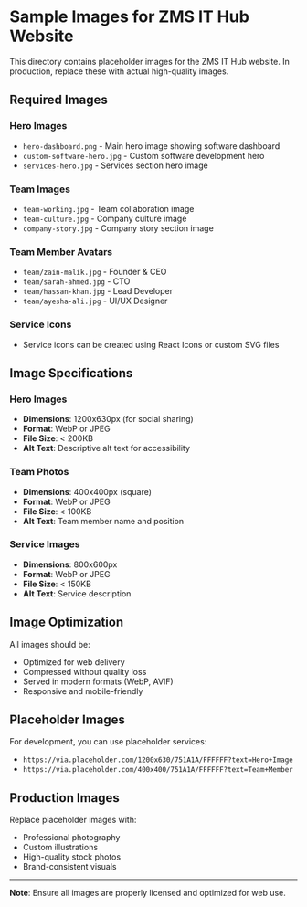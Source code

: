 # Sample Images for ZMS IT Hub Website

This directory contains placeholder images for the ZMS IT Hub website. In production, replace these with actual high-quality images.

## Required Images

### Hero Images
- `hero-dashboard.png` - Main hero image showing software dashboard
- `custom-software-hero.jpg` - Custom software development hero
- `services-hero.jpg` - Services section hero image

### Team Images
- `team-working.jpg` - Team collaboration image
- `team-culture.jpg` - Company culture image
- `company-story.jpg` - Company story section image

### Team Member Avatars
- `team/zain-malik.jpg` - Founder & CEO
- `team/sarah-ahmed.jpg` - CTO
- `team/hassan-khan.jpg` - Lead Developer
- `team/ayesha-ali.jpg` - UI/UX Designer

### Service Icons
- Service icons can be created using React Icons or custom SVG files

## Image Specifications

### Hero Images
- **Dimensions**: 1200x630px (for social sharing)
- **Format**: WebP or JPEG
- **File Size**: < 200KB
- **Alt Text**: Descriptive alt text for accessibility

### Team Photos
- **Dimensions**: 400x400px (square)
- **Format**: WebP or JPEG
- **File Size**: < 100KB
- **Alt Text**: Team member name and position

### Service Images
- **Dimensions**: 800x600px
- **Format**: WebP or JPEG
- **File Size**: < 150KB
- **Alt Text**: Service description

## Image Optimization

All images should be:
- Optimized for web delivery
- Compressed without quality loss
- Served in modern formats (WebP, AVIF)
- Responsive and mobile-friendly

## Placeholder Images

For development, you can use placeholder services:
- `https://via.placeholder.com/1200x630/751A1A/FFFFFF?text=Hero+Image`
- `https://via.placeholder.com/400x400/751A1A/FFFFFF?text=Team+Member`

## Production Images

Replace placeholder images with:
- Professional photography
- Custom illustrations
- High-quality stock photos
- Brand-consistent visuals

---

**Note**: Ensure all images are properly licensed and optimized for web use.
